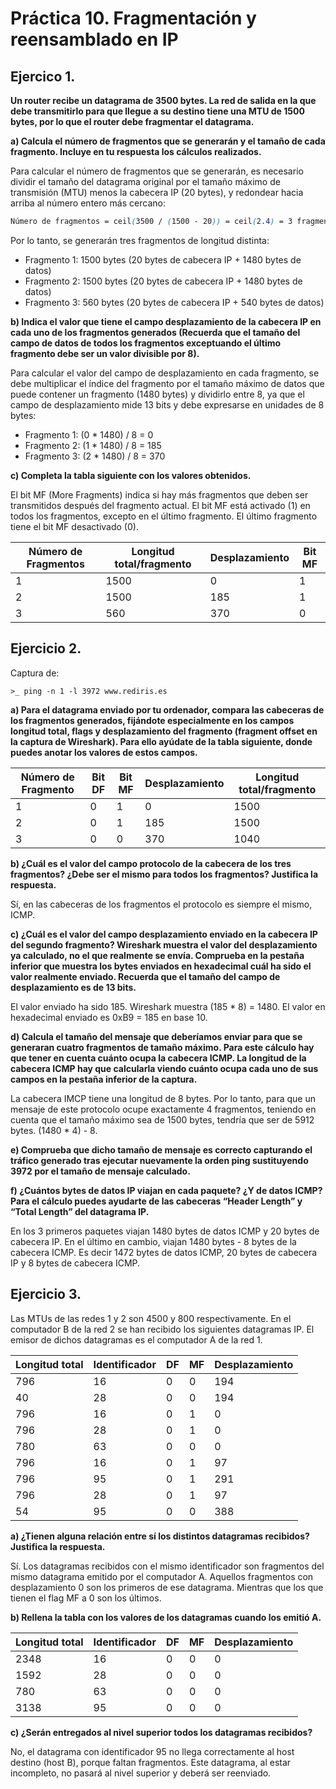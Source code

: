 # Práctica 10. Fragmentación y reensamblado en IP

## Ejercico 1.

**Un router recibe un datagrama de 3500 bytes. La red de salida en la que debe transmitirlo para que llegue a su destino tiene una MTU de 1500 bytes, por lo que el router debe fragmentar el datagrama.**

**a) Calcula el número de fragmentos que se generarán y el tamaño de cada fragmento. Incluye en tu respuesta los cálculos realizados.**

Para calcular el número de fragmentos que se generarán, es necesario dividir el tamaño del datagrama original por el tamaño máximo de transmisión (MTU) menos la cabecera IP (20 bytes), y redondear hacia arriba al número entero más cercano:

```scss
Número de fragmentos = ceil(3500 / (1500 - 20)) = ceil(2.4) = 3 fragmentos
```

Por lo tanto, se generarán tres fragmentos de longitud distinta:

- Fragmento 1: 1500 bytes (20 bytes de cabecera IP + 1480 bytes de datos)
- Fragmento 2: 1500 bytes (20 bytes de cabecera IP + 1480 bytes de datos)
- Fragmento 3: 560 bytes (20 bytes de cabecera IP + 540 bytes de datos)

**b) Indica el valor que tiene el campo desplazamiento de la cabecera IP en cada uno de los fragmentos generados (Recuerda que el tamaño del campo de datos de todos los fragmentos exceptuando el último fragmento debe ser un valor divisible por 8).**

Para calcular el valor del campo de desplazamiento en cada fragmento, se debe multiplicar el índice del fragmento por el tamaño máximo de datos que puede contener un fragmento (1480 bytes) y dividirlo entre 8, ya que el campo de desplazamiento mide 13 bits y debe expresarse en unidades de 8 bytes:

- Fragmento 1: (0 * 1480) / 8 = 0
- Fragmento 2: (1 * 1480) / 8 = 185
- Fragmento 3: (2 * 1480) / 8 = 370

**c) Completa la tabla siguiente con los valores obtenidos.**

El bit MF (More Fragments) indica si hay más fragmentos que deben ser transmitidos después del fragmento actual. El bit MF está activado (1) en todos los fragmentos, excepto en el último fragmento. El último fragmento tiene el bit MF desactivado (0).

| Número de Fragmentos | Longitud total/fragmento | Desplazamiento | Bit MF |
|----------------------|--------------------------|----------------|--------|
| 1                    | 1500                     | 0              | 1      |
| 2                    | 1500                     | 185            | 1      |
| 3                    | 560                      | 370            | 0      |

## Ejercicio 2.

Captura de:
```
>_ ping -n 1 -l 3972 www.rediris.es
```

**a) Para el datagrama enviado por tu ordenador, compara las cabeceras de los fragmentos generados, fijándote especialmente en los campos longitud total, flags y desplazamiento del fragmento (fragment offset en la captura de Wireshark). Para ello ayúdate de la tabla siguiente, donde puedes anotar los valores de estos campos.**

| Número de Fragmento  | Bit DF | Bit MF | Desplazamiento | Longitud total/fragmento |
|----------------------|--------|--------|----------------|--------------------------|
| 1                    | 0      | 1      | 0              | 1500                     |
| 2                    | 0      | 1      | 185            | 1500                     |
| 3                    | 0      | 0      | 370            | 1040                     |

**b) ¿Cuál es el valor del campo protocolo de la cabecera de los tres fragmentos? ¿Debe ser el mismo para todos los fragmentos? Justifica la respuesta.**

Sí, en las cabeceras de los fragmentos el protocolo es siempre el mismo, ICMP.

**c) ¿Cuál es el valor del campo desplazamiento enviado en la cabecera IP del segundo fragmento? Wireshark muestra el valor del desplazamiento ya calculado, no el que realmente se envía. Comprueba en la pestaña inferior que muestra los bytes enviados en hexadecimal cuál ha sido el valor realmente enviado. Recuerda que el tamaño del campo de desplazamiento es de 13 bits.**

El valor enviado ha sido 185. Wireshark muestra (185 * 8) = 1480.
El valor en hexadecimal enviado es 0xB9 = 185 en base 10.

**d) Calcula el tamaño del mensaje que deberíamos enviar para que se generaran cuatro fragmentos de tamaño máximo. Para este cálculo hay que tener en cuenta cuánto ocupa la cabecera ICMP. La longitud de la cabecera ICMP hay que calcularla viendo cuánto ocupa cada uno de sus campos en la pestaña inferior de la captura.**

La cabecera IMCP tiene una longitud de 8 bytes. Por lo tanto, para que un mensaje de este protocolo ocupe exactamente 4 fragmentos, teniendo en cuenta que el tamaño máximo sea de 1500 bytes, tendría que ser de 5912 bytes. (1480 * 4) - 8.

**e) Comprueba que dicho tamaño de mensaje es correcto capturando el tráfico generado tras ejecutar nuevamente la orden ping sustituyendo 3972 por el tamaño de mensaje calculado.**

**f) ¿Cuántos bytes de datos IP viajan en cada paquete? ¿Y de datos ICMP? Para el cálculo puedes ayudarte de las cabeceras “Header Length” y “Total Length” del datagrama IP.**

En los 3 primeros paquetes viajan 1480 bytes de datos ICMP y 20 bytes de cabecera IP.
En el último en cambio, viajan 1480 bytes - 8 bytes de la cabecera ICMP. Es decir 1472 bytes de datos ICMP, 20 bytes de cabecera IP y 8 bytes de cabecera ICMP.

## Ejercicio 3.

Las MTUs de las redes 1 y 2 son 4500 y 800 respectivamente. En el computador B de la red 2 se han
recibido los siguientes datagramas IP. El emisor de dichos datagramas es el computador A de la red 1.

| Longitud total | Identificador | DF | MF | Desplazamiento |
| --- | --- | --- | --- | --- |
| 796 | 16 | 0 | 0 | 194 |
| 40 | 28 | 0 | 0 | 194 |
| 796 | 16 | 0 | 1 | 0 |
| 796 | 28 | 0 | 1 | 0 |
| 780 | 63 | 0 | 0 | 0 |
| 796 | 16 | 0 | 1 | 97 |
| 796 | 95 | 0 | 1 | 291 |
| 796 | 28 | 0 | 1 | 97 |
| 54 | 95 | 0 | 0 | 388 |

**a)  ¿Tienen alguna relación entre sí los distintos datagramas recibidos? Justifica la respuesta.**

Sí. Los datagramas recibidos con el mismo identificador son fragmentos del mismo datagrama emitido por el computador A.
Aquellos fragmentos con desplazamiento 0 son los primeros de ese datagrama. Mientras que los que tienen el flag MF a 0 son los últimos.

**b) Rellena la tabla con los valores de los datagramas cuando los emitió A.**

| Longitud total | Identificador | DF | MF | Desplazamiento |
| --- | --- | --- | --- | --- |
| 2348 | 16 | 0 | 0 | 0 |
| 1592 | 28 | 0 | 0 | 0 |
| 780 | 63 | 0 | 0 | 0 |
| 3138 | 95 | 0 | 0 | 0 |

**c) ¿Serán entregados al nivel superior todos los datagramas recibidos?**

No, el datagrama con identificador 95 no llega correctamente al host destino (host B), porque faltan fragmentos.
Este datagrama, al estar incompleto, no pasará al nivel superior y deberá ser reenviado.